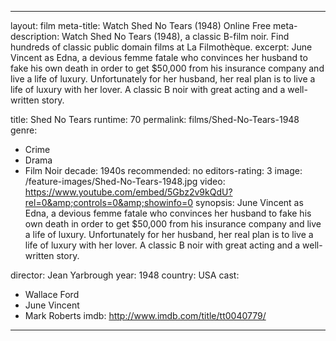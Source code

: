 ---

layout: film
meta-title: Watch Shed No Tears (1948) Online Free
meta-description: Watch Shed No Tears (1948), a classic B-film noir. Find hundreds of classic public domain films at La Filmothèque.
excerpt: June Vincent as Edna, a devious femme fatale who convinces her husband to fake his own death in order to get $50,000 from his insurance company and live a life of luxury. Unfortunately for her husband, her real plan is to live a life of luxury with her lover. A classic B noir with great acting and a well-written story.

title: Shed No Tears
runtime: 70
permalink: films/Shed-No-Tears-1948
genre:
- Crime
- Drama
- Film Noir
decade: 1940s
recommended: no
editors-rating: 3
image: /feature-images/Shed-No-Tears-1948.jpg
video: https://www.youtube.com/embed/5Gbz2v9kQdU?rel=0&amp;controls=0&amp;showinfo=0
synopsis: June Vincent as Edna, a devious femme fatale who convinces her husband to fake his own death in order to get $50,000 from his insurance company and live a life of luxury. Unfortunately for her husband, her real plan is to live a life of luxury with her lover. A classic B noir with great acting and a well-written story.

director: Jean Yarbrough
year: 1948
country: USA
cast:
- Wallace Ford
- June Vincent
- Mark Roberts
imdb: http://www.imdb.com/title/tt0040779/

---
